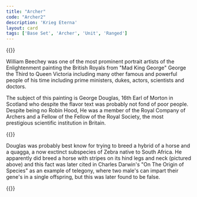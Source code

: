 ```yaml
---
title: "Archer"
code: "Archer2"
description: 'Krieg Eterna'
layout: card
tags: ['Base Set', 'Archer', 'Unit', 'Ranged']
---
```

{{<card-detail-page title="Archer2" artwork="George Douglas, 16th Earl of Morton by Sir William Beechey (18th to 19th Century)" attr="Robin Hood">}}
<p>
    William Beechey was one of the most prominent portrait artists of the Enlightenment
    painting the British Royals from "Mad King George" George the Third to Queen Victoria
    including
    many other famous and powerful people of his time including prime ministers, dukes, actors,
    scientists and doctors.
</p>
<p>
    The subject of this painting is George Douglas, 16th Earl of Morton in Scotland who despite
    the flavor text was probably not fond of poor people. Despite being no Robin Hood, He was a
    member of the Royal Company of Archers and a Fellow of the Fellow of the Royal Society, the
    most prestigious scientific institution in Britain.
</p>
{{<card-detail-image file="quagga.jpg">}}
<p>
    Douglas was probably best know for trying to breed a hybrid of a horse and a quagga, a now
    exctinct subspecies of Zebra native to South Africa. He apparently did breed a horse with
    stripes on its hind legs and neck (pictured above) and this fact was later cited in Charles
    Darwin's "On The Origin of Species" as an example of telegony, where two male's can impart
    their gene's in a single offspring, but this was later found to be false.
</p>
{{</card-detail-page>}}